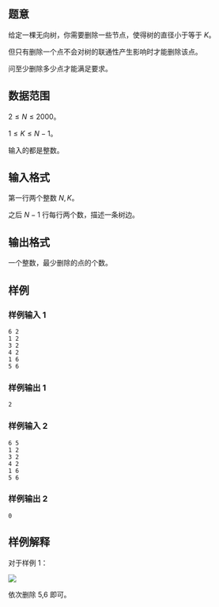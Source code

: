 ## 题意

给定一棵无向树，你需要删除一些节点，使得树的直径小于等于 $K$。

但只有删除一个点不会对树的联通性产生影响时才能删除该点。

问至少删除多少点才能满足要求。

## 数据范围

$2\le N\le 2000$。

$1\le K\le N-1$。

输入的都是整数。

## 输入格式

第一行两个整数 $N,K$。

之后 $N-1$ 行每行两个数，描述一条树边。

## 输出格式

一个整数，最少删除的点的个数。

## 样例

### 样例输入 1

```
6 2
1 2
3 2
4 2
1 6
5 6
```

### 样例输出 1

```
2
```



### 样例输入 2

```
6 5
1 2
3 2
4 2
1 6
5 6
```

### 样例输出 2

```
0
```

## 样例解释

对于样例 1：

![](https://img.atcoder.jp/agc/001/Gg9pvPKw/ctree.png)

依次删除 5,6 即可。